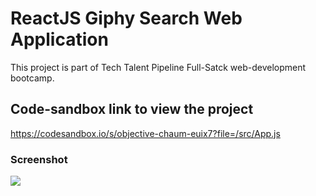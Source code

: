 # ReactJS Giphy Search Web Application
This project is part of Tech Talent Pipeline Full-Satck web-development bootcamp.


## Code-sandbox link to view the project

https://codesandbox.io/s/objective-chaum-euix7?file=/src/App.js


### Screenshot 

![](https://github.com/abdel-elsayed/React-Giphy-App/blob/master/Screen%20Shot%202021-01-14%20at%209.39.33%20PM.png)
